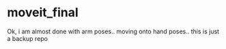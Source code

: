 # moveit_final
Ok, i am almost done with arm poses.. moving onto hand poses.. this is just a backup repo
